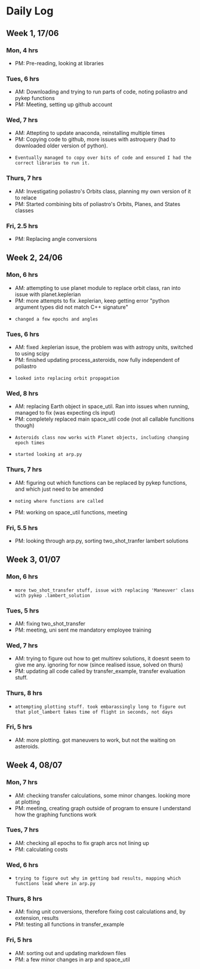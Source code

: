 # Daily Log

## Week 1, 17/06
### Mon, 4 hrs
- PM: Pre-reading, looking at libraries

### Tues, 6 hrs
- AM: Downloading and trying to run parts of code, noting poliastro and pykep functions
- PM: Meeting, setting up github account

### Wed, 7 hrs
- AM: Attepting to update anaconda, reinstalling multiple times
- PM: Copying code to github, more issues with astroquery (had to downloaded older version of python).
-     Eventually managed to copy over bits of code and ensured I had the correct libraries to run it.

### Thurs, 7 hrs
- AM: Investigating poliastro's Orbits class, planning my own version of it to relace 
- PM: Started combining bits of poliastro's Orbits, Planes, and States classes

### Fri, 2.5 hrs
- PM: Replacing angle conversions


## Week 2, 24/06
### Mon, 6 hrs
- AM: attempting to use planet module to replace orbit class, ran into issue with planet.keplerian
- PM: more attempts to fix .keplerian, keep getting error "python argument types did not match C++ signature"
-     changed a few epochs and angles

### Tues, 6 hrs
- AM: fixed .keplerian issue, the problem was with astropy units, switched to using scipy
- PM: finished updating process_asteroids, now fully independent of poliastro
-     looked into replacing orbit propagation

### Wed, 8 hrs
- AM: replacing Earth object in space_util. Ran into issues when running, managed to fix (was expecting cls input)
- PM: completely replaced main space_util code (not all callable funcitions though)
-     Asteroids class now works with Planet objects, including changing epoch times
-     started looking at arp.py

### Thurs, 7 hrs
- AM: figuring out which functions can be replaced by pykep functions, and which just need to be amended
-     noting where functions are called
- PM: working on space_util functions, meeting

### Fri, 5.5 hrs
- PM: looking through arp.py, sorting two_shot_tranfer lambert solutions


## Week 3, 01/07
### Mon, 6 hrs
-     more two_shot_transfer stuff, issue with replacing 'Maneuver' class with pykep .lambert_solution

### Tues, 5 hrs
- AM: fixing two_shot_transfer
- PM: meeting, uni sent me mandatory employee training

### Wed, 7 hrs
- AM: trying to figure out how to get multirev solutions, it doesnt seem to give me any. ignoring for now (since realised issue, solved on thurs)
- PM: updating all code called by transfer_example, transfer evaluation stuff.

### Thurs, 8 hrs
-     attempting plotting stuff. took embarassingly long to figure out that plot_lambert takes time of flight in seconds, not days

### Fri, 5 hrs
- AM: more plotting. got maneuvers to work, but not the waiting on asteroids.


## Week 4, 08/07
### Mon, 7 hrs
- AM: checking transfer calculations, some minor changes. looking more at plotting
- PM: meeting, creating graph outside of program to ensure I understand how the graphing functions work

### Tues, 7 hrs
- AM: checking all epochs to fix graph arcs not lining up
- PM: calculating costs

### Wed, 6 hrs
-     trying to figure out why im getting bad results, mapping which functions lead where in arp.py

### Thurs, 8 hrs
- AM: fixing unit conversions, therefore fixing cost calculations and, by extension, results
- PM: testing all functions in transfer_example

### Fri, 5 hrs
- AM: sorting out and updating markdown files
- PM: a few minor changes in arp and space_util